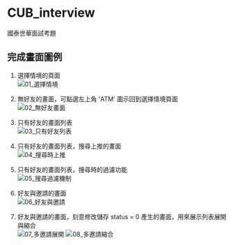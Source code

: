 # CUB_interview
國泰世華面試考題

## 完成畫面圖例
1. 選擇情境的頁面 <br>
![01_選擇情境](./ReadMeAssets/01_選擇情境.PNG)

2. 無好友的畫面，可點選左上角 'ATM' 圖示回到選擇情境頁面 <br>
![02_無好友畫面](./ReadMeAssets/02_無好友畫面.PNG)

3. 只有好友的畫面列表 <br>
![03_只有好友列表](./ReadMeAssets/03_只有好友列表.PNG)

4. 只有好友的畫面列表，搜尋上推的畫面 <br>
![04_搜尋時上推](./ReadMeAssets/04_搜尋時上推.PNG)

5. 只有好友的畫面列表，搜尋時的過濾功能 <br>
![05_搜尋過濾機制](./ReadMeAssets/05_搜尋過濾機制.PNG)

6. 好友與邀請的畫面 <br>
![06_好友與邀請](./ReadMeAssets/06_好友與邀請.PNG)

7. 好友與邀請的畫面，刻意修改儲存 status = 0 產生的畫面，用來展示列表展開與縮合 <br>
![07_多邀請展開](./ReadMeAssets/07_多邀請展開.PNG)
![08_多邀請縮合](./ReadMeAssets/08_多邀請縮合.PNG)
